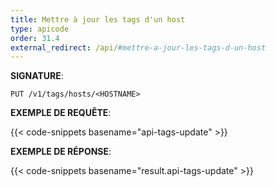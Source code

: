 ```yaml
---
title: Mettre à jour les tags d'un host
type: apicode
order: 31.4
external_redirect: /api/#mettre-a-jour-les-tags-d-un-host
---
```


**SIGNATURE**:

`PUT /v1/tags/hosts/<HOSTNAME>`

**EXEMPLE DE REQUÊTE**:

{{< code-snippets basename="api-tags-update" >}}

**EXEMPLE DE RÉPONSE**:

{{< code-snippets basename="result.api-tags-update" >}}
